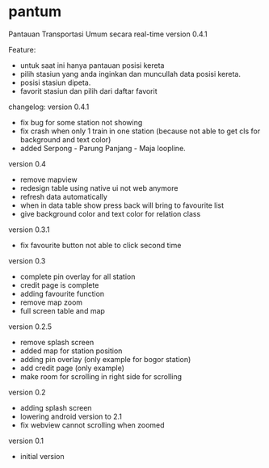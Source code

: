 pantum
======

Pantauan Transportasi Umum secara real-time
version 0.4.1

Feature:
- untuk saat ini hanya pantauan posisi kereta
- pilih stasiun yang anda inginkan dan muncullah data posisi kereta.
- posisi stasiun dipeta.
- favorit stasiun dan pilih dari daftar favorit

changelog:
version 0.4.1
- fix bug for some station not showing
- fix crash when only 1 train in one station (because not able to get cls for background and text color)
- added Serpong - Parung Panjang - Maja loopline.

version 0.4
- remove mapview
- redesign table using native ui not web anymore
- refresh data automatically
- when in data table show press back will bring to favourite list
- give background color and text color for relation class

version 0.3.1
- fix favourite button not able to click second time

version 0.3
- complete pin overlay for all station
- credit page is complete
- adding favourite function
- remove map zoom
- full screen table and map

version 0.2.5
- remove splash screen
- added map for station position
- adding pin overlay (only example for bogor station)
- add credit page (only example)
- make room for scrolling in right side for scrolling

version 0.2
- adding splash screen
- lowering android version to 2.1
- fix webview cannot scrolling when zoomed

version 0.1
- initial version
